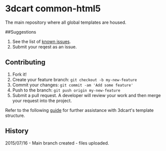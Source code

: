 # 3dcart common-html5
The main repository where all global templates are housed.

##Suggestions
1. See the list of [known issues](https://github.com/3dcart/Common-HTML5/issues).
2. Submit your reqest as an issue.

## Contributing

1. Fork it!
2. Create your feature branch: `git checkout -b my-new-feature`
3. Commit your changes: `git commit -am 'Add some feature'`
4. Push to the branch: `git push origin my-new-feature`
5. Submit a pull request. A developer will review your work and then merge your request into the project.

Refer to the following [guide](http://www.3dcart.com/guide) for further assistance with 3dcart's template structure.

## History

2015/07/16 - Main branch created - files uploaded.
